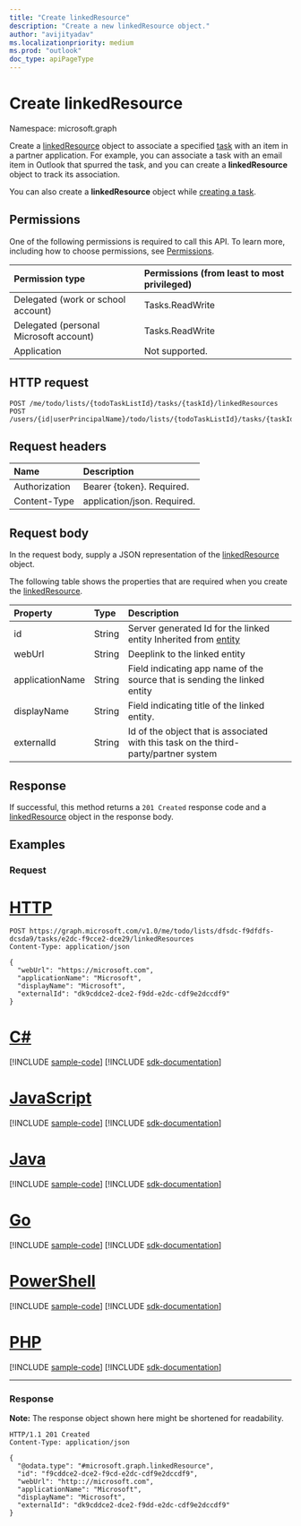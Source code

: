 ```yaml
---
title: "Create linkedResource"
description: "Create a new linkedResource object."
author: "avijityadav"
ms.localizationpriority: medium
ms.prod: "outlook"
doc_type: apiPageType
---
```


# Create linkedResource
Namespace: microsoft.graph

Create a [linkedResource](../resources/linkedresource.md) object to associate a specified [task](../resources/todotask.md) with an item in a partner application. For example, you can associate a task with an email item in Outlook that spurred the task, and you can create a **linkedResource** object to track its association.

You can also create a **linkedResource** object while [creating a task](/graph/api/todotasklist-post-tasks?view=graph-rest-beta&preserve-view=true&tabs=http#examples).

## Permissions
One of the following permissions is required to call this API. To learn more, including how to choose permissions, see [Permissions](/graph/permissions-reference).

|Permission type|Permissions (from least to most privileged)|
|:---|:---|
|Delegated (work or school account)|Tasks.ReadWrite|
|Delegated (personal Microsoft account)|Tasks.ReadWrite|
|Application|Not supported.|

## HTTP request

<!-- {
  "blockType": "ignored"
}
-->
``` http
POST /me/todo/lists/{todoTaskListId}/tasks/{taskId}/linkedResources
POST /users/{id|userPrincipalName}/todo/lists/{todoTaskListId}/tasks/{taskId}/linkedResources
```

## Request headers
|Name|Description|
|:---|:---|
|Authorization|Bearer {token}. Required.|
|Content-Type|application/json. Required.|

## Request body
In the request body, supply a JSON representation of the [linkedResource](../resources/linkedresource.md) object.

The following table shows the properties that are required when you create the [linkedResource](../resources/linkedresource.md).

|Property|Type|Description|
|:---|:---|:---|
|id|String|Server generated Id for the linked entity Inherited from [entity](../resources/entity.md)|
|webUrl|String|Deeplink to the linked entity |
|applicationName|String|Field indicating app name of the source that is sending the linked entity |
|displayName|String|Field indicating title of the linked entity. |
|externalId|String|Id of the object that is associated with this task on the third-party/partner system |



## Response

If successful, this method returns a `201 Created` response code and a [linkedResource](../resources/linkedresource.md) object in the response body.

## Examples

### Request


# [HTTP](#tab/http)
<!-- {
  "blockType": "request",
  "sampleKeys": ["dfsdc-f9dfdfs-dcsda9", "e2dc-f9cce2-dce29"],
  "name": "create_linkedresource_from_linkedresources"
}
-->
``` http
POST https://graph.microsoft.com/v1.0/me/todo/lists/dfsdc-f9dfdfs-dcsda9/tasks/e2dc-f9cce2-dce29/linkedResources
Content-Type: application/json

{
  "webUrl": "https://microsoft.com",
  "applicationName": "Microsoft",
  "displayName": "Microsoft",
  "externalId": "dk9cddce2-dce2-f9dd-e2dc-cdf9e2dccdf9"
}
```

# [C#](#tab/csharp)
[!INCLUDE [sample-code](../includes/snippets/csharp/create-linkedresource-from-linkedresources-csharp-snippets.md)]
[!INCLUDE [sdk-documentation](../includes/snippets/snippets-sdk-documentation-link.md)]

# [JavaScript](#tab/javascript)
[!INCLUDE [sample-code](../includes/snippets/javascript/create-linkedresource-from-linkedresources-javascript-snippets.md)]
[!INCLUDE [sdk-documentation](../includes/snippets/snippets-sdk-documentation-link.md)]

# [Java](#tab/java)
[!INCLUDE [sample-code](../includes/snippets/java/create-linkedresource-from-linkedresources-java-snippets.md)]
[!INCLUDE [sdk-documentation](../includes/snippets/snippets-sdk-documentation-link.md)]

# [Go](#tab/go)
[!INCLUDE [sample-code](../includes/snippets/go/create-linkedresource-from-linkedresources-go-snippets.md)]
[!INCLUDE [sdk-documentation](../includes/snippets/snippets-sdk-documentation-link.md)]

# [PowerShell](#tab/powershell)
[!INCLUDE [sample-code](../includes/snippets/powershell/create-linkedresource-from-linkedresources-powershell-snippets.md)]
[!INCLUDE [sdk-documentation](../includes/snippets/snippets-sdk-documentation-link.md)]

# [PHP](#tab/php)
[!INCLUDE [sample-code](../includes/snippets/php/create-linkedresource-from-linkedresources-php-snippets.md)]
[!INCLUDE [sdk-documentation](../includes/snippets/snippets-sdk-documentation-link.md)]

---



### Response
**Note:** The response object shown here might be shortened for readability.
<!-- {
  "blockType": "response",
  "truncated": true,
  "@odata.type": "microsoft.graph.linkedResource"
}
-->
``` http
HTTP/1.1 201 Created
Content-Type: application/json

{
  "@odata.type": "#microsoft.graph.linkedResource",
  "id": "f9cddce2-dce2-f9cd-e2dc-cdf9e2dccdf9",
  "webUrl": "http:://microsoft.com",
  "applicationName": "Microsoft",
  "displayName": "Microsoft",
  "externalId": "dk9cddce2-dce2-f9dd-e2dc-cdf9e2dccdf9"
}
```



